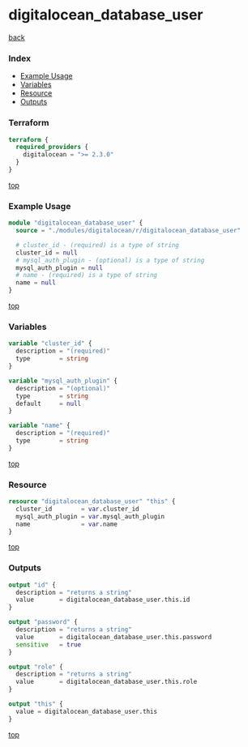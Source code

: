 # digitalocean_database_user

[back](../digitalocean.md)

### Index

- [Example Usage](#example-usage)
- [Variables](#variables)
- [Resource](#resource)
- [Outputs](#outputs)

### Terraform

```terraform
terraform {
  required_providers {
    digitalocean = ">= 2.3.0"
  }
}
```

[top](#index)

### Example Usage

```terraform
module "digitalocean_database_user" {
  source = "./modules/digitalocean/r/digitalocean_database_user"

  # cluster_id - (required) is a type of string
  cluster_id = null
  # mysql_auth_plugin - (optional) is a type of string
  mysql_auth_plugin = null
  # name - (required) is a type of string
  name = null
}
```

[top](#index)

### Variables

```terraform
variable "cluster_id" {
  description = "(required)"
  type        = string
}

variable "mysql_auth_plugin" {
  description = "(optional)"
  type        = string
  default     = null
}

variable "name" {
  description = "(required)"
  type        = string
}
```

[top](#index)

### Resource

```terraform
resource "digitalocean_database_user" "this" {
  cluster_id        = var.cluster_id
  mysql_auth_plugin = var.mysql_auth_plugin
  name              = var.name
}
```

[top](#index)

### Outputs

```terraform
output "id" {
  description = "returns a string"
  value       = digitalocean_database_user.this.id
}

output "password" {
  description = "returns a string"
  value       = digitalocean_database_user.this.password
  sensitive   = true
}

output "role" {
  description = "returns a string"
  value       = digitalocean_database_user.this.role
}

output "this" {
  value = digitalocean_database_user.this
}
```

[top](#index)